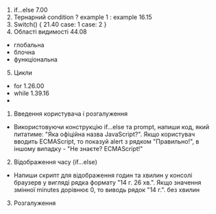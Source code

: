 1. if...else 7.00
2. Тернарний condition ? example 1 : example  16.15
3. Switch() { 21.40
    case: 1
    case: 2
}
4. Області видимості 44.08
 - глобальна
 - блочна
 - функціональна
5. Цикли
 - for 1.26.00
 - while 1.39.16
 - 

1. Введення користувача і розгалуження 
 - Використовуючи конструкцію if...else та prompt, напиши код, який питатиме: "Яка офіційна назва JavaScript?". Якщо користувач вводить ECMAScript, то показуй alert з рядком "Правильно!", в іншому випадку - "Не знаєте? ECMAScript!"
2. Відображення часу (if...else)
 - Напиши скрипт для відображення годин та хвилин у консолі браузерв у вигляді рядка формату "14 г. 26 хв.". Якщо значення змінної minutes дорівнює 0, то виводь рядок "14 г.". без хвилин
3. Розгалуження